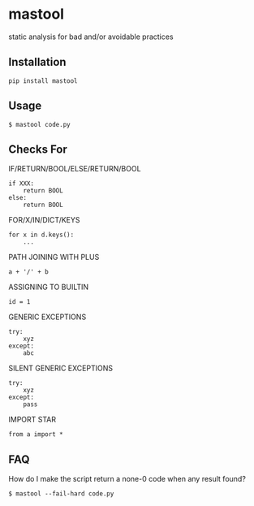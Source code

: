 # mastool

static analysis for bad and/or avoidable practices

## Installation

    pip install mastool

## Usage

    $ mastool code.py

## Checks For

IF/RETURN/BOOL/ELSE/RETURN/BOOL

    if XXX:
        return BOOL
    else:
        return BOOL

FOR/X/IN/DICT/KEYS

    for x in d.keys():
        ...

PATH JOINING WITH PLUS

    a + '/' + b

ASSIGNING TO BUILTIN

    id = 1

GENERIC EXCEPTIONS

    try:
        xyz
    except:
        abc

SILENT GENERIC EXCEPTIONS

    try:
        xyz
    except:
        pass

IMPORT STAR

    from a import *

## FAQ

How do I make the script return a none-0 code when any result found?

    $ mastool --fail-hard code.py
